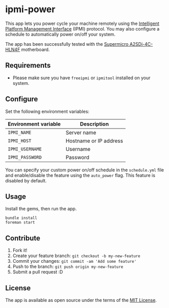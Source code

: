 # ipmi-power

This app lets you power cycle your machine remotely using the [Intelligent Platform Management Interface](https://en.wikipedia.org/wiki/Intelligent_Platform_Management_Interface) (IPMI) protocol. You may also configure a schedule to automatically power on/off your system.

The app has been successfully tested with the [Supermicro A2SDi-4C-HLN4F](https://www.supermicro.com/products/motherboard/atom/A2SDi-4C-HLN4F.cfm) motherboard. 

## Requirements

- Please make sure you have `freeipmi` or `ipmitool` installed on your system.

## Configure

Set the following environment variables:

| Environment variable | Description |
| --- | --- |
| `IPMI_NAME` | Server name |
| `IPMI_HOST` | Hostname or IP address |
| `IPMI_USERNAME` | Username |
| `IPMI_PASSWORD` | Password |

You can specify your custom power on/off schedule in the `schedule.yml` file and enable/disable the feature using the `auto_power` flag. This feature is disabled by default.

## Usage

Install the gems, then run the app.

```
bundle install
foreman start
```

## Contribute

1. Fork it!
2. Create your feature branch: `git checkout -b my-new-feature`
3. Commit your changes: `git commit -am 'Add some feature'`
4. Push to the branch: `git push origin my-new-feature`
5. Submit a pull request :D

## License

The app is available as open source under the terms of the [MIT License](http://opensource.org/licenses/MIT).
